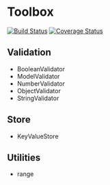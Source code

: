 # Toolbox

[![Build Status](https://travis-ci.org/phixid/toolbox.svg?branch=master)](https://travis-ci.org/phixid/toolbox)
[![Coverage Status](https://coveralls.io/repos/github/phixid/toolbox/badge.svg?branch=master)](https://coveralls.io/github/phixid/toolbox?branch=master)

## Validation
- BooleanValidator
- ModelValidator
- NumberValidator
- ObjectValidator
- StringValidator

## Store
- KeyValueStore

## Utilities
- range
